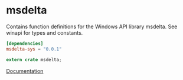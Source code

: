 # msdelta #
Contains function definitions for the Windows API library msdelta. See winapi for types and constants.

```toml
[dependencies]
msdelta-sys = "0.0.1"
```

```rust
extern crate msdelta;
```

[Documentation](https://retep998.github.io/doc/msdelta/)
